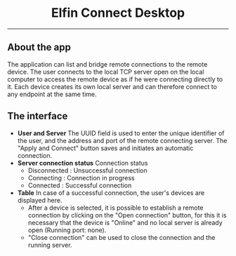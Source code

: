 <h1 align="center">Elfin Connect Desktop</h1>

---

## About the app

The application can list and bridge remote connections to the remote device. The user connects to the local TCP server open on the local computer to access the remote device as if he were connecting directly to it. Each device creates its own local server and can therefore connect to any endpoint at the same time.

## The interface

-   **User and Server** The UUID field is used to enter the unique identifier of the user, and the address and port of the remote connecting server. The "Apply and Connect" button saves and initiates an automatic connection.
-   **Server connection status** Connection status
    -   Disconnected : Unsuccessful connection
    -   Connecting : Connection in progress
    -   Connected : Successful connection
-   **Table** In case of a successful connection, the user's devices are displayed here.
    -   After a device is selected, it is possible to establish a remote connection by clicking on the "Open connection" button, for this it is necessary that the device is "Online" and no local server is already open (Running port: none).
    -   "Close connection" can be used to close the connection and the running server.
